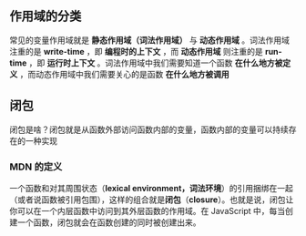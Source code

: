 ## 作用域的分类

常见的变量作用域就是 **静态作用域（词法作用域）** 与 **动态作用域** 。词法作用域注重的是 **write-time** ，即 **编程时的上下文** ，而 **动态作用域** 则注重的是 **run-time** ，即 **运行时上下文** 。词法作用域中我们需要知道一个函数 **在什么地方被定义** ，而动态作用域中我们需要关心的是函数 **在什么地方被调用**

## 闭包

闭包是啥？闭包就是从函数外部访问函数内部的变量，函数内部的变量可以持续存在的一种实现

### MDN 的定义

一个函数和对其周围状态（**lexical environment，词法环境**）的引用捆绑在一起（或者说函数被引用包围），这样的组合就是**闭包**（**closure**）。也就是说，闭包让你可以在一个内层函数中访问到其外层函数的作用域。在 JavaScript 中，每当创建一个函数，闭包就会在函数创建的同时被创建出来。

